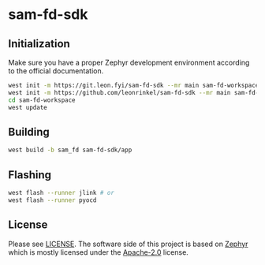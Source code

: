 # sam-fd-sdk

## Initialization

Make sure you have a proper Zephyr development environment according to the official documentation.

```sh
west init -m https://git.leon.fyi/sam-fd-sdk --mr main sam-fd-workspace # or
west init -m https://github.com/leonrinkel/sam-fd-sdk --mr main sam-fd-workspace
cd sam-fd-workspace
west update
```

## Building

```sh
west build -b sam_fd sam-fd-sdk/app
```

## Flashing

```sh
west flash --runner jlink # or
west flash --runner pyocd
```

## License

Please see [LICENSE](LICENSE). The software side of this project is based on [Zephyr](https://www.zephyrproject.org) which is mostly licensed under the [Apache-2.0](http://www.apache.org/licenses/LICENSE-2.0) license.
